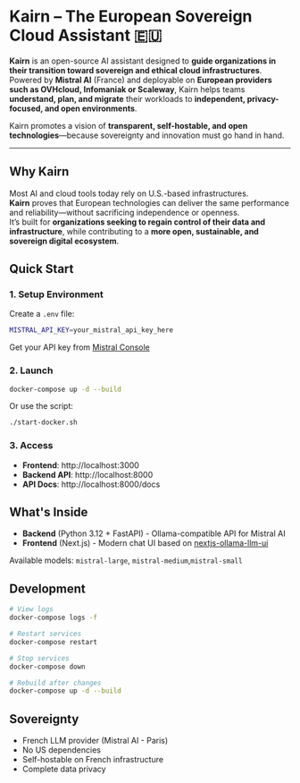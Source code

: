 # Kairn – The European Sovereign Cloud Assistant 🇪🇺

**Kairn** is an open-source AI assistant designed to **guide organizations in their transition toward sovereign and ethical cloud infrastructures**.  
Powered by **Mistral AI** (France) and deployable on **European providers such as OVHcloud, Infomaniak or Scaleway**, Kairn helps teams **understand, plan, and migrate** their workloads to **independent, privacy-focused, and open environments**.

Kairn promotes a vision of **transparent, self-hostable, and open technologies**—because sovereignty and innovation must go hand in hand.

---

## Why Kairn

Most AI and cloud tools today rely on U.S.-based infrastructures.  
**Kairn** proves that European technologies can deliver the same performance and reliability—without sacrificing independence or openness.  
It’s built for **organizations seeking to regain control of their data and infrastructure**, while contributing to a **more open, sustainable, and sovereign digital ecosystem**.

## Quick Start

### 1. Setup Environment

Create a `.env` file:
```bash
MISTRAL_API_KEY=your_mistral_api_key_here
```

Get your API key from [Mistral Console](https://console.mistral.ai/)

### 2. Launch

```bash
docker-compose up -d --build
```

Or use the script:
```bash
./start-docker.sh
```

### 3. Access

- **Frontend**: http://localhost:3000
- **Backend API**: http://localhost:8000
- **API Docs**: http://localhost:8000/docs

## What's Inside

- **Backend** (Python 3.12 + FastAPI) - Ollama-compatible API for Mistral AI
- **Frontend** (Next.js) - Modern chat UI based on [nextjs-ollama-llm-ui](https://github.com/jakobhoeg/nextjs-ollama-llm-ui)

Available models: `mistral-large`, `mistral-medium`,`mistral-small`

## Development

```bash
# View logs
docker-compose logs -f

# Restart services
docker-compose restart

# Stop services
docker-compose down

# Rebuild after changes
docker-compose up -d --build
```

## Sovereignty

- French LLM provider (Mistral AI - Paris)
- No US dependencies
- Self-hostable on French infrastructure
- Complete data privacy
